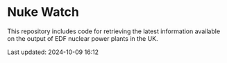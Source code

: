 # Nuke Watch

This repository includes code for retrieving the latest information available on the output of EDF nuclear power plants in the UK.

Last updated: 2024-10-09 16:12